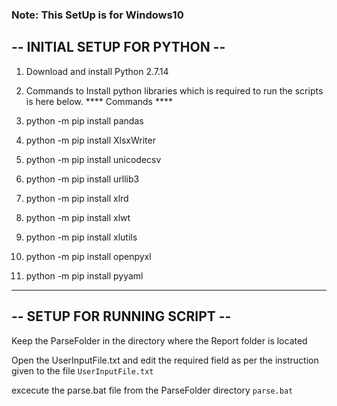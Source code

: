 ### Note: This SetUp is for Windows10

## -- INITIAL SETUP FOR PYTHON --

1. Download and install Python 2.7.14

2. Commands to Install python libraries which is required to run the scripts is here below.
**** Commands ****
1. python -m pip install pandas
2. python -m pip install XlsxWriter
3. python -m pip install unicodecsv
4. python -m pip install urllib3
5. python -m pip install xlrd
6. python -m pip install xlwt
7. python -m pip install xlutils
8. python -m pip install openpyxl
9. python -m pip install pyyaml
-------------------------------

## -- SETUP FOR RUNNING SCRIPT --

Keep the ParseFolder in the directory where the Report folder is located

Open the UserInputFile.txt and edit the required field as per the instruction given to the file
`UserInputFile.txt`

excecute the parse.bat file from the ParseFolder directory
`parse.bat`
